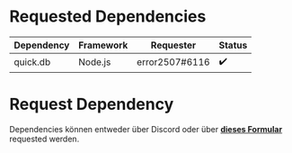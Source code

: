# Requested Dependencies


| Dependency | Framework | Requester | Status |
|------------|-----------|-----------|--------|
| quick.db   | Node.js   | error2507#6116 | ✔️ |


# Request Dependency

Dependencies können entweder über Discord oder über [**dieses Formular**](https://docs.google.com/forms/d/e/1FAIpQLSd-YxDDRRXjqZmtmk3yDIL5_5D2NtQIBkn3L4kMP7F3lJMssA/viewform?usp=sf_link) requested werden.
